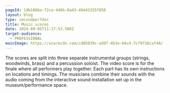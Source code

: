 ```yaml
---
pageId: 19b1886e-f2ca-446b-8a43-48443255f850
layout: blog
type: secondperfdoc
title: Music scores
date: 2024-09-05T11:17:53.506Z
target-audience:
  - PROFESSIONAL
mainImage: https://ucarecdn.com/cd05039c-ad9f-4b3e-b6c4-7c79716caf48/
---
```

The scores are split into three separate instrumental groups (strings, woodwinds, brass) and a percussion soloist. The video score is for the finale where all performers play together. Each part has its own instructions on locations and timings. The musicians combine their sounds with the audio coming from the interactive sound installation set up in the museum/performance space.